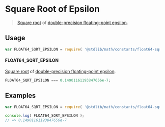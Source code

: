 # Square Root of Epsilon

> [Square root][sqrt] of [double-precision floating-point epsilon][float64-eps].

<!-- <usage> -->

## Usage

``` javascript
var FLOAT64_SQRT_EPSILON = require( '@stdlib/math/constants/float64-sqrt-eps' );
```

#### FLOAT64_SQRT_EPSILON

[Square root][sqrt] of [double-precision floating-point epsilon][float64-eps].

``` javascript
FLOAT64_SQRT_EPSILON === 0.14901161193847656e-7;
```

<!-- </usage> -->


<!-- <examples> -->

## Examples

<!-- TODO: better example -->

``` javascript
var FLOAT64_SQRT_EPSILON = require( '@stdlib/math/constants/float64-sqrt-eps' );

console.log( FLOAT64_SQRT_EPSILON );
// => 0.14901161193847656e-7
```

<!-- </examples> -->


<!-- <links> -->

<!-- FIXME: links -->

[sqrt]: https://github.com/math-io/sqrt
[float64-eps]: https://github.com/const-io/eps-float64

<!-- </links> -->

